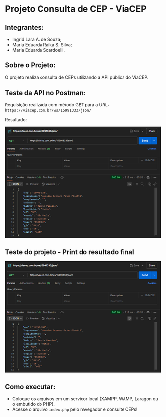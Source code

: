 # Projeto Consulta de CEP - ViaCEP

## Integrantes:
- Ingrid Lara A. de Souza; 
- Maria Eduarda Raika S. Silva;
- Maria Eduarda Scardoelli.

## Sobre o Projeto:
O projeto realiza consulta de CEPs utilizando a API pública do ViaCEP.

## Teste da API no Postman:
Requisição realizada com método GET para a URL:
`https://viacep.com.br/ws/15991333/json/`

Resultado:

![Print do Teste no Postman](/postman-teste.png)

## Teste do projeto - Print do resultado final

![Print do Teste no Postman](/postman-teste.png)

## Como executar:
- Coloque os arquivos em um servidor local (XAMPP, WAMP, Laragon ou o embutido do PHP).
- Acesse o arquivo `index.php` pelo navegador e consulte CEPs!

